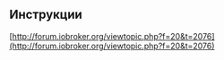 

## Инструкции

[http://forum.iobroker.org/viewtopic.php?f=20&t=2076](http://forum.iobroker.org/viewtopic.php?f=20&t=2076)